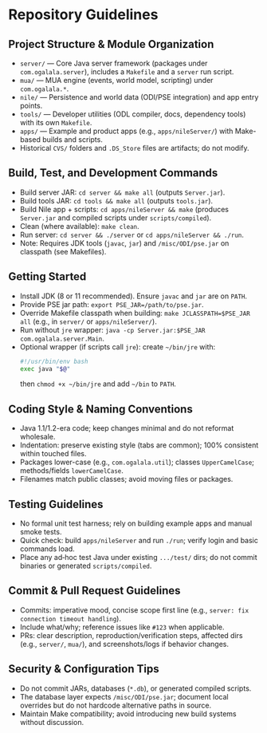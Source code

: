 # Repository Guidelines

## Project Structure & Module Organization
- `server/` — Core Java server framework (packages under `com.ogalala.server`), includes a `Makefile` and a `server` run script.
- `mua/` — MUA engine (events, world model, scripting) under `com.ogalala.*`.
- `nile/` — Persistence and world data (ODI/PSE integration) and app entry points.
- `tools/` — Developer utilities (ODL compiler, docs, dependency tools) with its own `Makefile`.
- `apps/` — Example and product apps (e.g., `apps/nileServer/`) with Make-based builds and scripts.
- Historical `CVS/` folders and `.DS_Store` files are artifacts; do not modify.

## Build, Test, and Development Commands
- Build server JAR: `cd server && make all` (outputs `Server.jar`).
- Build tools JAR: `cd tools && make all` (outputs `tools.jar`).
- Build Nile app + scripts: `cd apps/nileServer && make` (produces `Server.jar` and compiled scripts under `scripts/compiled`).
- Clean (where available): `make clean`.
- Run server: `cd server && ./server` or `cd apps/nileServer && ./run`.
- Note: Requires JDK tools (`javac`, `jar`) and `/misc/ODI/pse.jar` on classpath (see Makefiles).

## Getting Started
- Install JDK (8 or 11 recommended). Ensure `javac` and `jar` are on `PATH`.
- Provide PSE jar path: `export PSE_JAR=/path/to/pse.jar`.
- Override Makefile classpath when building: `make JCLASSPATH=$PSE_JAR all` (e.g., in `server/` or `apps/nileServer/`).
- Run without `jre` wrapper: `java -cp Server.jar:$PSE_JAR com.ogalala.server.Main`.
- Optional wrapper (if scripts call `jre`): create `~/bin/jre` with:
  ```bash
  #!/usr/bin/env bash
  exec java "$@"
  ```
  then `chmod +x ~/bin/jre` and add `~/bin` to `PATH`.

## Coding Style & Naming Conventions
- Java 1.1/1.2-era code; keep changes minimal and do not reformat wholesale.
- Indentation: preserve existing style (tabs are common); 100% consistent within touched files.
- Packages lower-case (e.g., `com.ogalala.util`); classes `UpperCamelCase`; methods/fields `lowerCamelCase`.
- Filenames match public classes; avoid moving files or packages.

## Testing Guidelines
- No formal unit test harness; rely on building example apps and manual smoke tests.
- Quick check: build `apps/nileServer` and run `./run`; verify login and basic commands load.
- Place any ad‑hoc test Java under existing `.../test/` dirs; do not commit binaries or generated `scripts/compiled`.

## Commit & Pull Request Guidelines
- Commits: imperative mood, concise scope first line (e.g., `server: fix connection timeout handling`).
- Include what/why; reference issues like `#123` when applicable.
- PRs: clear description, reproduction/verification steps, affected dirs (e.g., `server/`, `mua/`), and screenshots/logs if behavior changes.

## Security & Configuration Tips
- Do not commit JARs, databases (`*.db`), or generated compiled scripts.
- The database layer expects `/misc/ODI/pse.jar`; document local overrides but do not hardcode alternative paths in source.
- Maintain Make compatibility; avoid introducing new build systems without discussion.
